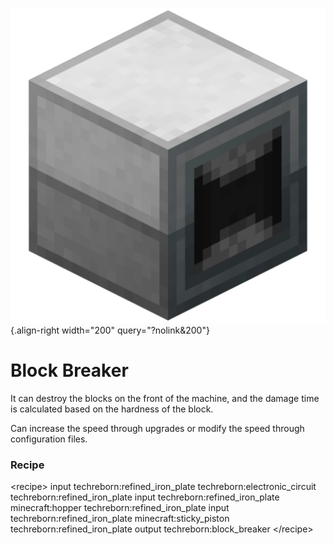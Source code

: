 ![Block Breaker](/media/mods/techreborn/block_breaker.png){.align-right width="200" query="?nolink&200"}

# Block Breaker

It can destroy the blocks on the front of the machine, and the damage time is calculated based on the hardness of the block.

Can increase the speed through upgrades or modify the speed through configuration files.

### Recipe

\<recipe\> input techreborn:refined_iron_plate techreborn:electronic_circuit techreborn:refined_iron_plate input techreborn:refined_iron_plate minecraft:hopper techreborn:refined_iron_plate input techreborn:refined_iron_plate minecraft:sticky_piston techreborn:refined_iron_plate output techreborn:block_breaker \</recipe\>
